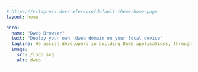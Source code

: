 ```yaml
---
# https://vitepress.dev/reference/default-theme-home-page
layout: home

hero:
  name: "Dweb Browser"
  text: "Deploy your own .dweb domain on your local device"
  tagline: We assist developers in building Dweb applications, through open and secure standards, to achieve offline-first, LAN-first, real-time collaborative local application clusters, fundamentally returning data ownership to users. This is one of the revolutionary infrastructures for the next generation of internet residents.
  image:
    src: /logo.svg
    alt: dweb
---
```


<DownloadLink />
